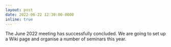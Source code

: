 ```yaml
---
layout: post
date: 2022-06-22 12:30:00-0000
inline: true
---
```


The June 2022 meeting has successfully concluded. We are going to set up a Wiki page and organise a number of seminars this year.
